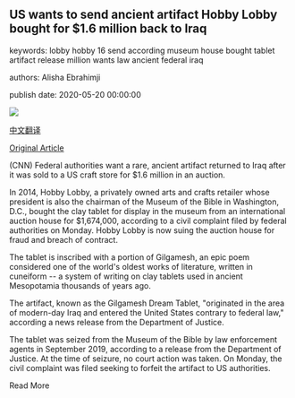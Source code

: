 ## US wants to send ancient artifact Hobby Lobby bought for $1.6 million back to Iraq

keywords: lobby hobby 16 send according museum house bought tablet artifact release million wants law ancient federal iraq

authors: Alisha Ebrahimji

publish date: 2020-05-20 00:00:00

![](https://cdn.cnn.com/cnnnext/dam/assets/200520081732-hobby-lobby-gilgamesh-stolen-tablet-iraq-super-tease.jpg)

[中文翻译](US%20wants%20to%20send%20ancient%20artifact%20Hobby%20Lobby%20bought%20for%20%241.6%20million%20back%20to%20Iraq_zh.md)

[Original Article](https://edition.cnn.com/2020/05/20/world/hobby-lobby-gilgamesh-tablet-iraq-trnd/index.html)

(CNN) Federal authorities want a rare, ancient artifact returned to Iraq after it was sold to a US craft store for $1.6 million in an auction.

In 2014, Hobby Lobby, a privately owned arts and crafts retailer whose president is also the chairman of the Museum of the Bible in Washington, D.C., bought the clay tablet for display in the museum from an international auction house for $1,674,000, according to a civil complaint filed by federal authorities on Monday. Hobby Lobby is now suing the auction house for fraud and breach of contract.

The tablet is inscribed with a portion of Gilgamesh, an epic poem considered one of the world's oldest works of literature, written in cuneiform -- a system of writing on clay tablets used in ancient Mesopotamia thousands of years ago.

The artifact, known as the Gilgamesh Dream Tablet, "originated in the area of modern-day Iraq and entered the United States contrary to federal law," according a news release from the Department of Justice.

The tablet was seized from the Museum of the Bible by law enforcement agents in September 2019, according to a release from the Department of Justice. At the time of seizure, no court action was taken. On Monday, the civil complaint was filed seeking to forfeit the artifact to US authorities.

Read More